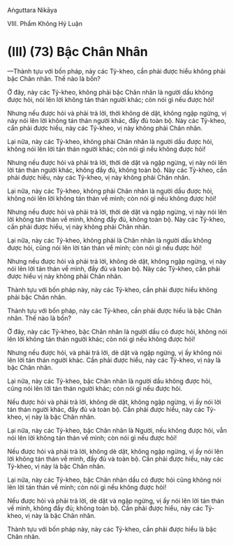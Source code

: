 Aṅguttara Nikāya

VIII. Phẩm Không Hý Luận

# (III) (73) Bậc Chân Nhân

—Thành tựu với bốn pháp, này các Tỷ-kheo, cần phải được hiểu không phải bậc Chân nhân. Thế nào là bốn?

Ở đây, này các Tỷ-kheo, không phải bậc Chân nhân là người dầu không được hỏi, nói lên lời không tán thán người khác; còn nói gì nếu được hỏi!

Nhưng nếu được hỏi và phải trả lời, thời không dè dặt, không ngập ngừng, vị này nói lên lời không tán thán người khác, đầy đủ toàn bộ. Này các Tỷ-kheo, cẩn phải được hiểu, này các Tỷ-kheo, vị này không phải Chân nhân.

Lại nữa, này các Tỷ-kheo, không phải Chân nhân là người dầu được hỏi, không nói lên lời tán thán người khác; còn nói gì nếu không được hỏi!

Nhưng nếu được hỏi và phải trả lời, thời dè dặt và ngập ngừng, vị này nói lên lời tán thán người khác, không đầy đủ, không toàn bộ. Này các Tỷ-kheo, cần phải được hiểu, này các Tỷ-kheo, vị này không phải Chân nhân.

Lại nữa, này các Tỷ-kheo, không phải Chân nhân là người dầu được hỏi, không nói lên lời không tán thán về mình; còn nói gì nếu không được hỏi!

Nhưng nếu được hỏi và phải trả lời, thời dè dặt và ngập ngừng, vị này nói lên lời không tán thán về mình, không đầy đủ, không toàn bộ. Này các Tỷ-kheo, cần phải được hiểu, vị này không phải Chân nhân.

Lại nữa, này các Tỷ-kheo, không phải là Chân nhân là người dầu không được hỏi, cũng nói lên lời tán thán về mình; còn nói gì nếu được hỏi!

Nhưng nếu được hỏi và phải trả lời, không dè dặt, không ngập ngừng, vị này nói lên lời tán thán về mình, đầy đủ và toàn bộ. Này các Tỷ-kheo, cần phải được hiểu vị này không phải Chân nhân.

Thành tựu với bốn pháp này, này các Tỷ-kheo, cần phải được hiểu không phải bậc Chân nhân.

Thành tựu với bốn pháp, này các Tỷ-kheo, cần phải được hiểu là bậc Chân nhân. Thế nào là bốn?

Ở đây, này các Tỷ-kheo, bậc Chân nhân là người dầu có được hỏi, không nói lên lời không tán thán người khác; còn nói gì nếu không được hỏi!

Nhưng nếu được hỏi, và phải trả lời, dè dặt và ngập ngừng, vị ấy không nói lên lời tán thán người khác. Cần phải được hiểu, này các Tỷ-kheo, vị này là bậc Chân nhân.

Lại nữa, này các Tỷ-kheo, bậc Chân nhân là người dầu không được hỏi, cũng nói lên lời tán thán người khác; còn nói gì nếu được hỏi.

Nếu được hỏi và phải trả lời, không dè dặt, không ngập ngừng, vị ấy nói lời tán thán người khác, đầy đủ và toàn bộ. Cần phải được hiểu, này các Tỷ-kheo, vị này là bậc Chân nhân.

Lại nữa, này các Tỷ-kheo, bậc Chân nhân là Người, nếu không được hỏi, vẫn nói lên lời không tán thán về mình; còn nói gì nếu được hỏi!

Nếu được hỏi và phải trả lời, không dè dặt, không ngập ngừng, vị ấy nói lên lời không tán thán về mình, đầy đủ và toàn bộ. Cần phải được hiểu, này các Tỷ-kheo, vị này là bậc Chân nhân.

Lại nữa, này các Tỷ-kheo, bậc Chân nhân dầu có được hỏi cũng không nói lên lời tán thán về mình; còn nói gì nếu không được hỏi!

Nếu được hỏi và phải trả lời, dè dặt và ngập ngừng, vị ấy nói lên lời tán thán về mình, không đầy đủ; không toàn bộ. Cần phải được hiểu, này các Tỷ-kheo, vị này là bậc Chân nhân.

Thành tựu với bốn pháp này, này các Tỷ-kheo, cần phải được hiểu là bậc Chân nhân.

